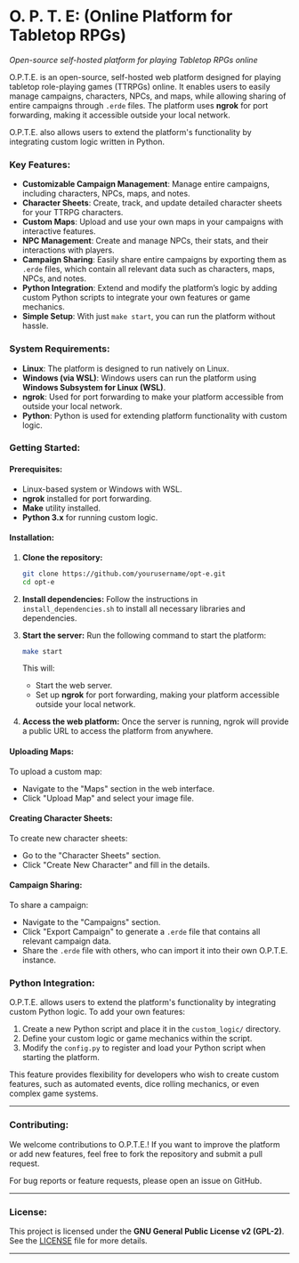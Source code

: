 # **O. P. T. E: (Online Platform for Tabletop RPGs)**  
*Open-source self-hosted platform for playing Tabletop RPGs online*

O.P.T.E. is an open-source, self-hosted web platform designed for playing tabletop role-playing games (TTRPGs) online. It enables users to easily manage campaigns, characters, NPCs, and maps, while allowing sharing of entire campaigns through `.erde` files. The platform uses **ngrok** for port forwarding, making it accessible outside your local network.

O.P.T.E. also allows users to extend the platform's functionality by integrating custom logic written in Python.

### **Key Features:**
- **Customizable Campaign Management**: Manage entire campaigns, including characters, NPCs, maps, and notes.
- **Character Sheets**: Create, track, and update detailed character sheets for your TTRPG characters.
- **Custom Maps**: Upload and use your own maps in your campaigns with interactive features.
- **NPC Management**: Create and manage NPCs, their stats, and their interactions with players.
- **Campaign Sharing**: Easily share entire campaigns by exporting them as `.erde` files, which contain all relevant data such as characters, maps, NPCs, and notes.
- **Python Integration**: Extend and modify the platform’s logic by adding custom Python scripts to integrate your own features or game mechanics.
- **Simple Setup**: With just `make start`, you can run the platform without hassle.

### **System Requirements:**
- **Linux**: The platform is designed to run natively on Linux.
- **Windows (via WSL)**: Windows users can run the platform using **Windows Subsystem for Linux (WSL)**.
- **ngrok**: Used for port forwarding to make your platform accessible from outside your local network.
- **Python**: Python is used for extending platform functionality with custom logic.

### **Getting Started:**

#### **Prerequisites:**
- Linux-based system or Windows with WSL.
- **ngrok** installed for port forwarding.
- **Make** utility installed.
- **Python 3.x** for running custom logic.

#### **Installation:**

1. **Clone the repository:**
   ```bash
   git clone https://github.com/yourusername/opt-e.git
   cd opt-e
   ```

2. **Install dependencies:**
   Follow the instructions in `install_dependencies.sh` to install all necessary libraries and dependencies.

3. **Start the server:**
   Run the following command to start the platform:
   ```bash
   make start
   ```

   This will:
   - Start the web server.
   - Set up **ngrok** for port forwarding, making your platform accessible outside your local network.

4. **Access the web platform:**
   Once the server is running, ngrok will provide a public URL to access the platform from anywhere.

#### **Uploading Maps:**
To upload a custom map:
- Navigate to the "Maps" section in the web interface.
- Click "Upload Map" and select your image file.

#### **Creating Character Sheets:**
To create new character sheets:
- Go to the "Character Sheets" section.
- Click "Create New Character" and fill in the details.

#### **Campaign Sharing:**
To share a campaign:
- Navigate to the "Campaigns" section.
- Click "Export Campaign" to generate a `.erde` file that contains all relevant campaign data.
- Share the `.erde` file with others, who can import it into their own O.P.T.E. instance.

### **Python Integration:**

O.P.T.E. allows users to extend the platform's functionality by integrating custom Python logic. To add your own features:

1. Create a new Python script and place it in the `custom_logic/` directory.
2. Define your custom logic or game mechanics within the script.
3. Modify the `config.py` to register and load your Python script when starting the platform.

This feature provides flexibility for developers who wish to create custom features, such as automated events, dice rolling mechanics, or even complex game systems.

---

### **Contributing:**

We welcome contributions to O.P.T.E.! If you want to improve the platform or add new features, feel free to fork the repository and submit a pull request.

For bug reports or feature requests, please open an issue on GitHub.

---

### **License:**
This project is licensed under the **GNU General Public License v2 (GPL-2)**. See the [LICENSE](LICENSE) file for more details.

---
